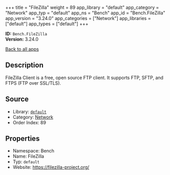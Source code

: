﻿+++
title = "FileZilla"
weight = 89
app_library = "default"
app_category = "Network"
app_typ = "default"
app_ns = "Bench"
app_id = "Bench.FileZilla"
app_version = "3.24.0"
app_categories = ["Network"]
app_libraries = ["default"]
app_types = ["default"]
+++

**ID:** `Bench.FileZilla`  
**Version:** 3.24.0  
<!--more-->

[Back to all apps](/apps/)

## Description
FileZilla Client is a free, open source FTP client. It supports FTP, SFTP, and FTPS (FTP over SSL/TLS).

## Source

* Library: [`default`](/app_libraries/default)
* Category: [Network](/app_categories/network)
* Order Index: 89

## Properties

* Namespace: Bench
* Name: FileZilla
* Typ: `default`
* Website: <https://filezilla-project.org/>

